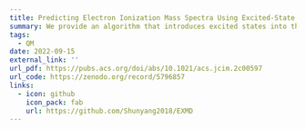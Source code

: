 ```yaml
---
title: Predicting Electron Ionization Mass Spectra Using Excited-State Molecular Dynamics
summary: We provide an algorithm that introduces excited states into the molecular dynamics prediction of the 70 eV electron ionization mass spectra. We recommend adding excited-state calculations for predicting the electron ionization mass spectra of small molecules in metabolomics.
tags:
  - QM
date: 2022-09-15
external_link: ''
url_pdf: https://pubs.acs.org/doi/abs/10.1021/acs.jcim.2c00597
url_code: https://zenodo.org/record/5796857
links:
  - icon: github
    icon_pack: fab
    url: https://github.com/Shunyang2018/EXMD
---
```

